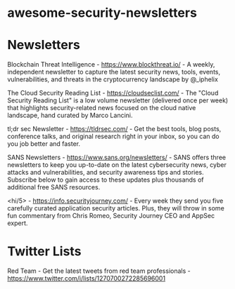 # awesome-security-newsletters

# Newsletters 

Blockchain Threat Intelligence - https://www.blockthreat.io/ - A weekly, independent newsletter to capture the latest security news, tools, events, vulnerabilities, and threats in the cryptocurrency landscape by @_iphelix

The Cloud Security Reading List - https://cloudseclist.com/ - The "Cloud Security Reading List" is a low volume newsletter (delivered once per week) that highlights security-related news focused on the cloud native landscape, hand curated by Marco Lancini.

tl;dr sec Newsletter - https://tldrsec.com/ - Get the best tools, blog posts, conference talks, and original research right in your inbox, so you can do you job better and faster.

SANS Newsletters - https://www.sans.org/newsletters/ - SANS offers three newsletters to keep you up-to-date on the latest cybersecurity news, cyber attacks and vulnerabilities, and security awareness tips and stories. Subscribe below to gain access to these updates plus thousands of additional free SANS resources.

<hi/5> - https://info.securityjourney.com/ - Every week they send you five carefully curated application security articles. Plus, they will throw in some fun commentary from Chris Romeo, Security Journey CEO and AppSec expert. 



# Twitter Lists

Red Team - Get the latest tweets from red team professionals -  https://www.twitter.com/i/lists/1270700272285696001
